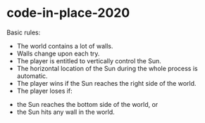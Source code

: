 # code-in-place-2020
Basic rules:
- The world contains a lot of walls.
- Walls change upon each try.
- The player is entitled to vertically control the Sun.
- The horizontal location of the Sun during the whole process is automatic.
- The player wins if the Sun reaches the right side of the world.
- The player loses if:
 + the Sun reaches the bottom side of the world, or
 + the Sun hits any wall in the world.
